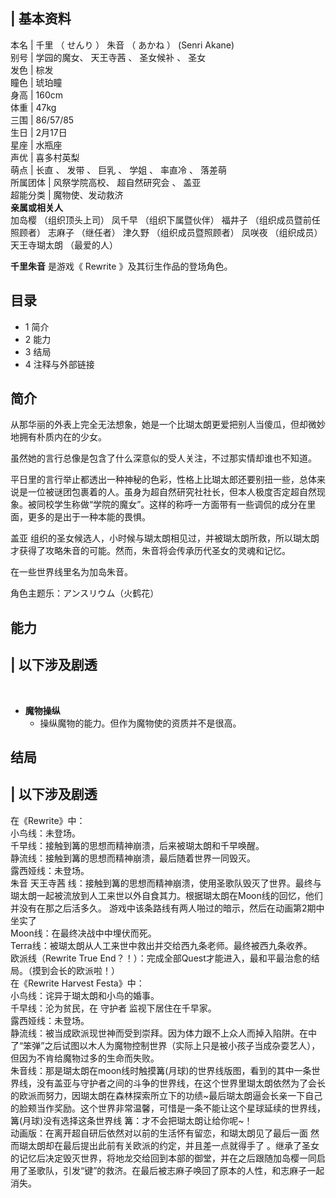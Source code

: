|  **基本资料**  
---  
本名  |  千里  （  せんり  ）  朱音  （  あかね  ）  (Senri Akane)   
别号  |  学园的魔女、  天王寺茜  、  圣女候补  、  圣女   
发色  |  棕发   
瞳色  |  琥珀瞳   
身高  |  160cm   
体重  |  47kg   
三围  |  86/57/85   
生日  |  2月17日   
星座  |  水瓶座   
声优  |  喜多村英梨   
萌点  |  长直  、  发带  、  巨乳  、  学姐  、  率直冷  、  落差萌   
所属团体  |  风祭学院高校、  超自然研究会  、  盖亚   
超能分类  |  魔物使、发动救济   
**亲属或相关人**  
加岛樱  （组织顶头上司）  凤千早  （组织下属暨伙伴）  福井子  （组织成员暨前任照顾者）  志麻子  （继任者）  津久野  （组织成员暨照顾者）
凤咲夜  （组织成员）  天王寺瑚太朗  （最爱的人）  
  
**千里朱音** 是游戏《  Rewrite  》及其衍生作品的登场角色。

##  目录

  * 1  简介 
  * 2  能力 
  * 3  结局 
  * 4  注释与外部链接 

##  简介

从那华丽的外表上完全无法想象，她是一个比瑚太朗更爱把别人当傻瓜，但却微妙地拥有朴质内在的少女。

虽然她的言行总像是包含了什么深意似的受人关注，不过那实情却谁也不知道。

平日里的言行举止都透出一种神秘的色彩，性格上比瑚太郎还要别扭一些，总体来说是一位被谜团包裹着的人。虽身为超自然研究社社长，但本人极度否定超自然现象。被同校学生称做“学院的魔女”。这样的称呼一方面带有一些调侃的成分在里面，更多的是出于一种本能的畏惧。

盖亚  组织的圣女候选人，小时候与瑚太朗相见过，并被瑚太朗所救，所以瑚太朗才获得了攻略朱音的可能。然而，朱音将会传承历代圣女的灵魂和记忆。

在一些世界线里名为加岛朱音。

角色主题乐：アンスリウム（火鹤花）

##  能力

|  以下涉及剧透  
---  
</br>

  * **魔物操纵**
    * 操纵魔物的能力。但作为魔物使的资质并不是很高。 

  
  
##  结局

|  以下涉及剧透  
---  
在《Rewrite》中： </br> 小鸟线：未登场。 </br> 千早线：接触到篝的思想而精神崩溃，后来被瑚太朗和千早唤醒。 </br>
静流线：接触到篝的思想而精神崩溃，最后随着世界一同毁灭。 </br> 露西娅线：未登场。 </br> 朱音  天王寺茜
线：接触到篝的思想而精神崩溃，使用圣歌队毁灭了世界。最终与瑚太朗一起被流放到人工来世以外自食其力。根据瑚太朗在Moon线的回忆，他们并没有在那之后活多久。
游戏中该条路线有两人啪过的暗示，然后在动画第2期中坐实了  </br> Moon线：在最终决战中中埋伏而死。 </br>
Terra线：被瑚太朗从人工来世中救出并交给西九条老师。最终被西九条收养。 </br> 欧派线（Rewrite True
End？！）：完成全部Quest才能进入，最和平最治愈的结局。（摸到会长的欧派啦！） </br> 在《Rewrite Harvest Festa》中：
</br> 小鸟线：诧异于瑚太朗和小鸟的婚事。 </br> 千早线：沦为贫民，在  守护者  监视下居住在千早家。 </br> 露西娅线：未登场。
</br>
静流线：被当成欧派现世神而受到崇拜。因为体力跟不上众人而掉入陷阱。在中了“笨弹”之后试图以木人为魔物控制世界（实际上只是被小孩子当成杂耍艺人），但因为不肯给魔物过多的生命而失败。
</br>
朱音线：那是瑚太朗在moon线时触摸篝(月球)的世界线版图，看到的其中一条世界线，没有盖亚与守护者之间的斗争的世界线，在这个世界里瑚太朗依然为了会长的欧派而努力，因瑚太朗在森林探索所立下的功绩~最后瑚太朗逼会长亲一下自己的脸颊当作奖励。这个世界非常温馨，可惜是一条不能让这个星球延续的世界线，篝(月球)没有选择这条世界线
篝：才不会把瑚太朗让给你呢~！  </br> 动画版：在离开超自研后依然对以前的生活怀有留恋，和瑚太朗见了最后一面
然而瑚太朗却在最后提出此前有关欧派的约定，并且差一点就得手了
。继承了圣女的记忆后决定毁灭世界，将地龙交给回到本部的御堂，并在之后跟随加岛樱一同启用了圣歌队，引发“键”的救济。在最后被志麻子唤回了原本的人性，和志麻子一起消失。
</br>  
  